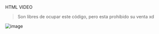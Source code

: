HTML VIDEO

> Son libres de ocupar este código, pero esta prohibido su venta xd

![image](https://user-images.githubusercontent.com/116461642/198403846-cd85e5a6-063e-427b-aee5-988ec4346a5b.png)
